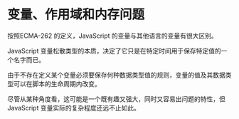 # 变量、作用域和内存问题

按照ECMA-262 的定义，JavaScript 的变量与其他语言的变量有很大区别。

JavaScript 变量松散类型的本质，决定了它只是在特定时间用于保存特定值的一个名字而已。

由于不存在定义某个变量必须要保存何种数据类型值的规则，变量的值及其数据类型可以在脚本的生命周期内改变。

尽管从某种角度看，这可能是一个既有趣又强大，同时又容易出问题的特性，但JavaScript 变量实际的复杂程度还远不止如此。